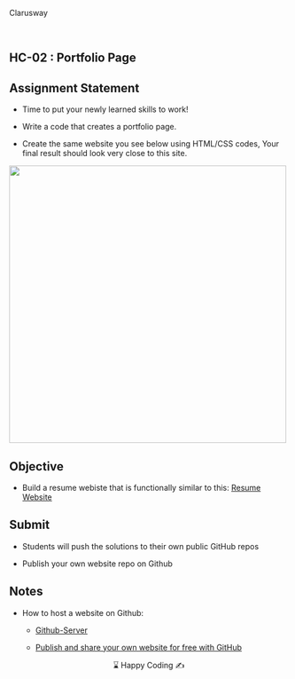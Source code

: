 <p>Clarusway<img align="right"
  src="https://secure.meetupstatic.com/photos/event/3/1/b/9/600_488352729.jpeg"  width="15px"></p>
<br>

## HC-02 : Portfolio Page

## Assignment Statement

- Time to put your newly learned skills to work!

* Write a code that creates a portfolio page.

* Create the same website you see below using HTML/CSS codes, Your final result should look very close to this site.

<img src="./website.gif" height="500 px"/>
<br>

## Objective

- Build a resume webiste that is functionally similar to this: [Resume Website](https://cw-barry.github.io/Portfolio-Page/)

## Submit

- Students will push the solutions to their own public GitHub repos

- Publish your own website repo on Github

## Notes

- How to host a website on Github:
  - [Github-Server](https://www.youtube.com/watch?v=8hrJ4oN1u_8)

  - [Publish and share your own website for free with GitHub](https://medium.com/@svinkle/publish-and-share-your-own-website-for-free-with-github-2eff049a1cb5)

<center> ⌛ Happy Coding  ✍ </center>
